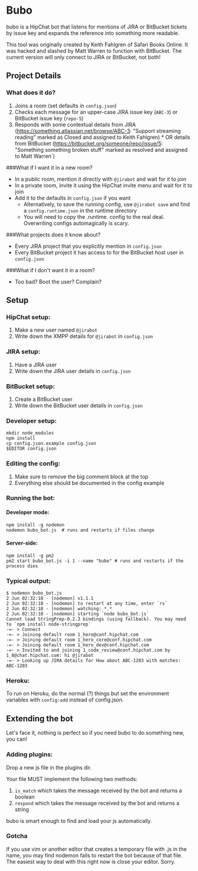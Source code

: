 Bubo
==================

bubo is a HipChat bot that listens for mentions of JIRA or BitBucket tickets by issue key and expands the
reference into something more readable.

This tool was originally created by Keith Fahlgren of Safari Books Online. It was hacked and slashed by
Matt Warren to function with BitBucket. The current version will only connect to JIRA or BitBucket,
not both!

Project Details
------------------

### What does it do?

  1. Joins a room (set defaults in `config.json`)
  1. Checks each message for an upper-case JIRA issue key (`ABC-3`) or BitBucket issue key (`repo-5`)
  1. Responds with some contextual details from JIRA (https://something.atlassian.net/browse/ABC-3: "Support streaming reading" marked as Closed and assigned to Keith Fahlgren)
    * OR details from BitBucket (https://bitbucket.org/someone/repo/issue/5: "Something something broken stuff" marked as resolved and assigned to Matt Warren`)

###What if I want it in a new room?

  * In a public room, mention it directly with `@jirabot` and wait for it to join
  * In a private room, invite it using the HipChat invite menu and wait for it to join
  * Add it to the defaults in `config.json` if you want
    * Alternatively, to save the running config, use `@jirabot save` and find a `config.runtime.json` in the runtime directory
    * You will need to copy the .runtime. config to the real deal. Overwriting configs automagically is scary.

###What projects does it know about?
  
  * Every JIRA project that you explicitly mention in `config.json`
  * Every BitBucket project it has access to for the BitBucket host user in `config.json`

###What if I don't want it in a room?

  * Too bad? Boot the user? Complain?

Setup
---------

### HipChat setup:
  1. Make a new user named `@jirabot`
  1. Write down the XMPP details for `@jirabot` in `config.json`

### JIRA setup:

  1. Have a JIRA user
  1. Write down the JIRA user details in `config.json`

### BitBucket setup:

  1. Create a BitBucket user
  1. Write down the BitBucket user details in `config.json`

### Developer setup:

    mkdir node_modules
    npm install
    cp config.json.example config.json
    $EDITOR config.json

### Editing the config:

  1. Make sure to remove the big comment block at the top
  1. Everything else should be documented in the config example 

### Running the bot:

#### Developer mode: 
    npm install -g nodemon
    nodemon bubo_bot.js  # runs and restarts if files change

#### Server-side:
    npm install -g pm2
    pm2 start bubo_bot.js -i 1 --name "bubo" # runs and restarts if the process dies

### Typical output:

    $ nodemon bubo_bot.js
    2 Jun 02:32:18 - [nodemon] v1.1.1
    2 Jun 02:32:18 - [nodemon] to restart at any time, enter `rs`
    2 Jun 02:32:18 - [nodemon] watching: *.*
    2 Jun 02:32:18 - [nodemon] starting `node bubo_bot.js`
    Cannot load StringPrep-0.2.3 bindings (using fallback). You may need to `npm install node-stringprep`
    -=- > Connect
    -=- > Joining default room 1_hero@conf.hipchat.com
    -=- > Joining default room 1_hero_core@conf.hipchat.com
    -=- > Joining default room 1_hero_dev@conf.hipchat.com
    -=- > Invited to and joining 1_code_review@conf.hipchat.com by 1_8@chat.hipchat.com: hi @jirabot 
    -=- > Looking up JIRA details for How about ABC-1203 with matches: ABC-1203

### Heroku:

To run on Heroku, do the normal (?) things but set the environment variables with `config:add` instead of config.json.

Extending the bot
------------------

Let's face it, nothing is perfect so if you need bubo to do something new, you can!

### Adding plugins:

Drop a new js file in the plugins dir.

Your file MUST implement the following two methods:
1. `is_match` which takes the message received by the bot and returns a boolean
1. `respond` which takes the message received by the bot and returns a string

bubo is smart enough to find and load your js automatically.

### Gotcha

If you use vim or another editor that creates a temporary file with .js in the name, you may find nodemon fails to restart the bot because of that file. The easiest way to deal with this right now is close your editor. Sorry.

